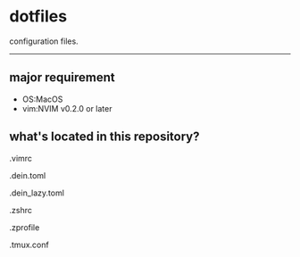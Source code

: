 # dotfiles

configuration files.

---

## major requirement

- OS:MacOS
- vim:NVIM v0.2.0 or later

## what's located in this repository?

.vimrc

.dein.toml

.dein_lazy.toml

.zshrc

.zprofile

.tmux.conf
